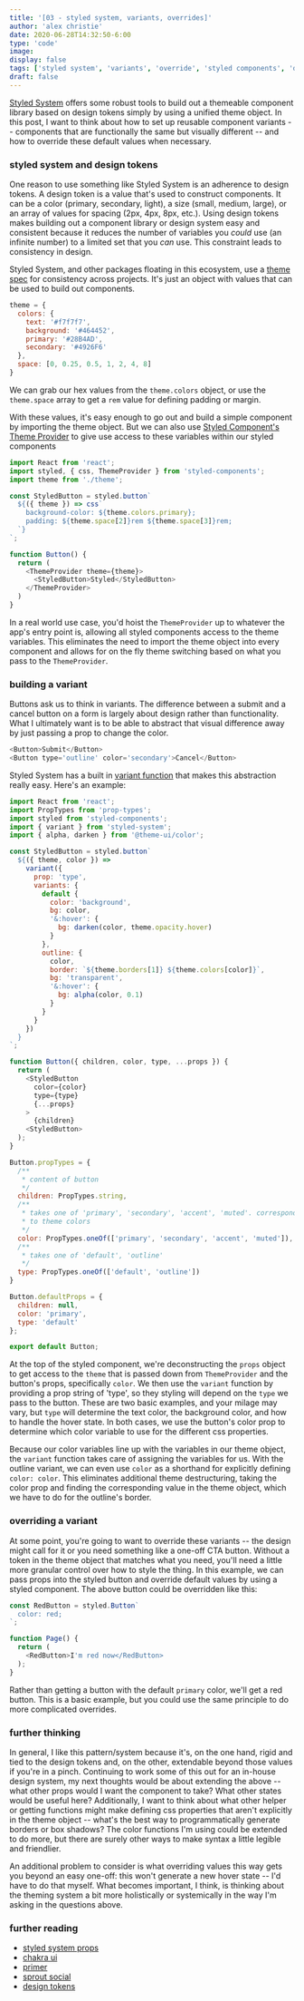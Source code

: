 ```yaml
---
title: '[03 - styled system, variants, overrides]'
author: 'alex christie'
date: 2020-06-28T14:32:50-6:00
type: 'code'
image:
display: false
tags: ['styled system', 'variants', 'override', 'styled components', 'design system']
draft: false
---
```

[Styled System](https://styled-system.com/) offers some robust tools to build out a themeable component library based on design tokens simply by using a unified theme object. In this post, I want to think about how to set up reusable component variants -- components that are functionally the same but visually different -- and how to override these default values when necessary.

<!--more-->

### styled system and design tokens

One reason to use something like Styled System is an adherence to design tokens. A design token is a value that's used to construct components. It can be a color (primary, secondary, light), a size (small, medium, large), or an array of values for spacing (2px, 4px, 8px, etc.). Using design tokens makes building out a component library or design system easy and consistent because it reduces the number of variables you _could_ use (an infinite number) to a limited set that you _can_ use. This constraint leads to consistency in design.

Styled System, and other packages floating in this ecosystem, use a [theme spec](https://system-ui.com/theme/) for consistency across projects. It's just an object with values that can be used to build out components.

```js
theme = {
  colors: {
    text: '#f7f7f7',
    background: '#464452',
    primary: '#28B4AD',
    secondary: '#4926F6'
  },
  space: [0, 0.25, 0.5, 1, 2, 4, 8]
}
```

We can grab our hex values from the `theme.colors` object, or use the `theme.space` array to get a `rem` value for defining padding or margin.

With these values, it's easy enough to go out and build a simple component by importing the theme object. But we can also use [Styled Component's Theme Provider](https://styled-components.com/docs/advanced#theming) to give use access to these variables within our styled components

```js
import React from 'react';
import styled, { css, ThemeProvider } from 'styled-components';
import theme from './theme';

const StyledButton = styled.button`
  ${({ theme }) => css`
    background-color: ${theme.colors.primary};
    padding: ${theme.space[2]}rem ${theme.space[3]}rem;
  `}
`;

function Button() {
  return (
    <ThemeProvider theme={theme}>
      <StyledButton>Styled</StyledButton>
    </ThemeProvider>
  )
}
```

In a real world use case, you'd hoist the `ThemeProvider` up to whatever the app's entry point is, allowing all styled components access to the theme variables. This eliminates the need to import the theme object into every component and allows for on the fly theme switching based on what you pass to the `ThemeProvider`.

### building a variant

Buttons ask us to think in variants. The difference between a submit and a cancel button on a form is largely about design rather than functionality. What I ultimately want is to be able to abstract that visual difference away by just passing a prop to change the color.

```js
<Button>Submit</Button>
<Button type='outline' color='secondary'>Cancel</Button>
```

Styled System has a built in [variant function](https://styled-system.com/variants/) that makes this abstraction really easy. Here's an example:

```js
import React from 'react';
import PropTypes from 'prop-types';
import styled from 'styled-components';
import { variant } from 'styled-system';
import { alpha, darken } from '@theme-ui/color';

const StyledButton = styled.button`
  ${({ theme, color }) =>
    variant({
      prop: 'type',
      variants: {
        default {
          color: 'background',
          bg: color,
          '&:hover': {
            bg: darken(color, theme.opacity.hover)
          }
        },
        outline: {
          color,
          border: `${theme.borders[1]} ${theme.colors[color]}`,
          bg: 'transparent',
          '&:hover': {
            bg: alpha(color, 0.1)
          }
        }
      }
    })
  }
`;

function Button({ children, color, type, ...props }) {
  return (
    <StyledButton
      color={color}
      type={type}
      {...props}
    >
      {children}
    <StyledButton>
  );
}

Button.propTypes = {
  /**
   * content of button
   */
  children: PropTypes.string,
  /**
   * takes one of 'primary', 'secondary', 'accent', 'muted'. corresponds
   * to theme colors
   */
  color: PropTypes.oneOf(['primary', 'secondary', 'accent', 'muted']),
  /**
   * takes one of 'default', 'outline'
   */
  type: PropTypes.oneOf(['default', 'outline'])
}

Button.defaultProps = {
  children: null,
  color: 'primary',
  type: 'default'
};

export default Button;

```

At the top of the styled component, we're deconstructing the `props` object to get access to the `theme` that is passed down from `ThemeProvider` and the button's props, specifically `color`. We then use the `variant` function by providing a prop string of 'type', so they styling will depend on the `type` we pass to the button. These are two basic examples, and your milage may vary, but `type` will determine the text color, the background color, and how to handle the hover state. In both cases, we use the button's color prop to determine which color variable to use for the different css properties.

Because our color variables line up with the variables in our theme object, the `variant` function takes care of assigning the variables for us. With the outline variant, we can even use `color` as a shorthand for explicitly defining `color: color`. This eliminates additional theme destructuring, taking the color prop and finding the corresponding value in the theme object, which we have to do for the outline's border.

### overriding a variant

At some point, you're going to want to override these variants -- the design might call for it or you need something like a one-off CTA button. Without a token in the theme object that matches what you need, you'll need a little more granular control over how to style the thing. In this example, we can pass props into the styled button and override default values by using a styled component. The above button could be overridden like this:

```js
const RedButton = styled.Button`
  color: red;
`;

function Page() {
  return (
    <RedButton>I'm red now</RedButton>
  );
}
```

Rather than getting a button with the default `primary` color, we'll get a red button. This is a basic example, but you could use the same principle to do more complicated overrides.

### further thinking

In general, I like this pattern/system because it's, on the one hand, rigid and tied to the design tokens and, on the other, extendable beyond those values if you're in a pinch. Continuing to work some of this out for an in-house design system, my next thoughts would be about extending the above -- what other props would I want the component to take? What other states would be useful here? Additionally, I want to think about what other helper or getting functions might make defining css properties that aren't explicitly in the theme object -- what's the best way to programmatically generate borders or box shadows? The color functions I'm using could be extended to do more, but there are surely other ways to make syntax a little legible and friendlier.

An additional problem to consider is what overriding values this way gets you beyond an easy one-off: this won't generate a new hover state -- I'd have to do that myself. What becomes important, I think, is thinking about the theming system a bit more holistically or systemically in the way I'm asking in the questions above.

### further reading

- [styled system props](https://github.com/styled-system/styled-system/blob/master/docs/table.md#core)
- [chakra ui](https://chakra-ui.com/style-props)
- [primer](https://primer.style/components/system-props)
- [sprout social](https://seeds.sproutsocial.com/components/system-props)
- [design tokens](https://www.erikverweij.dev/blog/manage-design-tokens-with-typescript-and-styled-components/)
